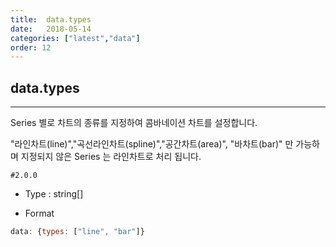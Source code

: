 ```yaml
---
title:  data.types
date:   2018-05-14
categories: ["latest","data"]
order: 12
---
```


## data.types
---

Series 별로 차트의 종류를 지정하여 콤바네이션 차트를 설정합니다.

"라인차트(line)","곡선라인차트(spline)","공간차트(area)", "바차트(bar)" 만 가능하며 지정되지 않은 Series 는 라인차트로 처리 됩니다.


`#2.0.0`

* Type : string[]

* Format
```javascript
data: {types: ["line", "bar"]}
```
